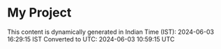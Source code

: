 # My Project

This content is dynamically generated in Indian Time (IST): 2024-06-03 16:29:15 IST
Converted to UTC: 2024-06-03 10:59:15 UTC
